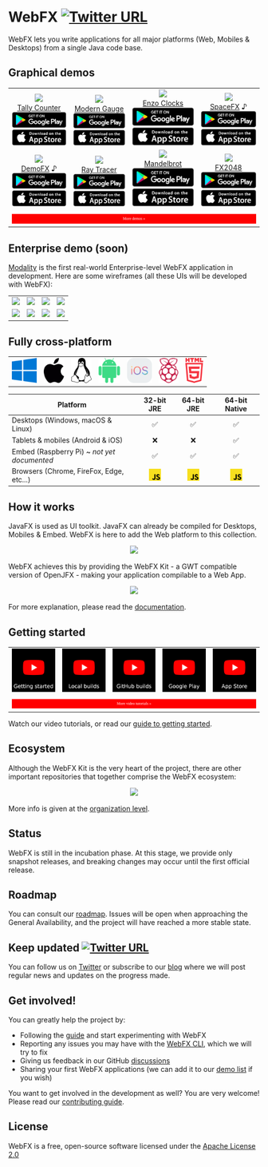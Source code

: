 # WebFX [![Twitter URL](https://img.shields.io/twitter/url/https/twitter.com/WebFXProject.svg?style=social&label=WebFXProject)](https://twitter.com/WebFXProject)

WebFX lets you write applications for all major platforms (Web, Mobiles & Desktops) from a single Java code base.

## Graphical demos

<div align="center">
<table>
<tr>
<td align="center" valign="bottom"><a href="https://tallycounter.webfx.dev"><img src="https://webfx-demos.github.io/webfx-demos-videos/TallyCounter.webp"/><br/>Tally Counter</a><br/><img src="google-play.png"><img src="app-store.png">
</td>
<td align="center" valign="bottom"><a href="https://moderngauge.webfx.dev"><img src="https://webfx-demos.github.io/webfx-demos-videos/ModernGauge.webp"/><br/>Modern Gauge</a><br/><img src="google-play.png"><img src="app-store.png"></td>
<td align="center" valign="bottom"><a href="https://enzoclocks.webfx.dev"> <img src="https://webfx-demos.github.io/webfx-demos-videos/EnzoClocks.webp"/><br/> Enzo Clocks</a><br/><img src="google-play.png"><img src="app-store.png"></td>
<td align="center" valign="bottom"><a href="https://spacefx.webfx.dev"><img src="https://webfx-demos.github.io/webfx-demos-videos/SpaceFX.webp"/><br/>SpaceFX</a> ♪<br/><img src="google-play.png"><img src="app-store.png"></td>
</tr>
<tr>
<td align="center" valign="bottom"><a href="https://demofx.webfx.dev"><img src="https://webfx-demos.github.io/webfx-demos-videos/DemoFX.webp"/><br/>DemoFX</a> ♪<br/><img src="google-play.png"><img src="app-store.png"></td>
<td align="center" valign="bottom"><a href="https://raytracer.webfx.dev"><img src="https://webfx-demos.github.io/webfx-demos-videos/RayTracer.webp"/><br/>Ray Tracer</a><br/><img src="google-play.png"><img src="app-store.png"></td>
<td align="center" valign="bottom"><a href="https://mandelbrot.webfx.dev"><img src="https://webfx-demos.github.io/webfx-demos-videos/Mandelbrot.GIF"/><br/>Mandelbrot</a><br/><img src="google-play.png"><img src="app-store.png"></td>
<td align="center" valign="bottom"><a href="https://fx2048.webfx.dev"><img src="https://webfx-demos.github.io/webfx-demos-videos/FX2048.webp"/><br/>FX2048</a><br/><img src="google-play.png"><img src="app-store.png"></td>
</tr>
<tr>
<td colspan="4" align="center">
<a href="https://github.com/webfx-demos">
<img width="100%" src='MoreDemos.svg'/>
</a>
</td>
</tr>
</table>

</div>

## Enterprise demo (soon)

[Modality](https://github.com/modalityone/modality) is the first real-world Enterprise-level WebFX application in development. Here are some wireframes (all these UIs will be developed with WebFX):

<table>
<tr>
<td><img src="https://repository-images.githubusercontent.com/513530200/0cf0aeba-ae00-45c9-b943-40677c3d90e3"/></td>
<td><img src="https://repository-images.githubusercontent.com/513530200/0cf0aeba-ae00-45c9-b943-40677c3d90e3"/></td>
<td><img src="https://repository-images.githubusercontent.com/513530200/0cf0aeba-ae00-45c9-b943-40677c3d90e3"/></td>
<td><img src="https://repository-images.githubusercontent.com/513530200/0cf0aeba-ae00-45c9-b943-40677c3d90e3"/></td>
</tr>
<tr>
<td><img src="https://repository-images.githubusercontent.com/513530200/0cf0aeba-ae00-45c9-b943-40677c3d90e3"/></td>
<td><img src="https://repository-images.githubusercontent.com/513530200/0cf0aeba-ae00-45c9-b943-40677c3d90e3"/></td>
<td><img src="https://repository-images.githubusercontent.com/513530200/0cf0aeba-ae00-45c9-b943-40677c3d90e3"/></td>
<td><img src="https://repository-images.githubusercontent.com/513530200/0cf0aeba-ae00-45c9-b943-40677c3d90e3"/></td>
</tr>
</table>

## Fully cross-platform

<div align="center">

<table>
<tr>
<td><img height="50" src="windows.svg"/></td>
<td><img height="50" src="apple.svg"/></td>
<td><img height="50" src="linux.svg"/></td>
<td><img height="50" src="android.svg"/></td>
<td><img height="50" src="ios.png"/></td>
<td><img height="50" src="raspberry-pi.svg"/></td>
<td><img height="50" src="html5.svg"/></td>
</tr>
</table>

| Platform                                    |          32-bit JRE           |          64-bit JRE           |         64-bit Native         |
|---------------------------------------------|:-----------------------------:|:-----------------------------:|:-----------------------------:|
| Desktops (Windows, macOS & Linux)           |               ✅               |               ✅               |               ✅               |
| Tablets & mobiles (Android & iOS)           |               ❌               |               ❌               |               ✅               |
| Embed (Raspberry Pi) ~ *not yet documented* |               ✅               |               ✅               |               ✅               |
| Browsers (Chrome, FireFox, Edge, etc...)    | <img height=24 src="JS.svg"/> | <img height=24 src="JS.svg"/> | <img height=24 src="JS.svg"/> |

</div>

## How it works

JavaFX is used as UI toolkit. JavaFX can already be compiled for Desktops, Mobiles & Embed. WebFX is here to add the Web platform to this collection. 

<p align="center">
    <picture>
      <source media="(prefers-color-scheme: dark)" srcset="https://docs.webfx.dev/webfx-readmes/webfx-cross-platform-dark.svg">
        <img src="https://docs.webfx.dev/webfx-cross-platform.svg" />
    </picture>
</p>

WebFX achieves this by providing the WebFX Kit - a GWT compatible version of OpenJFX - making your application compilable to a Web App.

<div align="center">
    <picture>
      <source media="(prefers-color-scheme: dark)" srcset="https://docs.webfx.dev/webfx-readmes/webfx-kit-dark.svg">
      <img src="https://docs.webfx.dev/webfx-how-it-works.svg">
    </picture>
</div>

For more explanation, please read the [documentation][webfx-docs].

## Getting started

<table>
<tr>
<td align="center"><img src="tutorial1.png"/></td>
<td align="center"><img src="tutorial2.png"/></td>
<td align="center"><img src="tutorial3.png"/></td>
<td align="center"><img src="tutorial4.png"/></td>
<td align="center"><img src="tutorial5.png"/></td>
</tr>
<tr>
<td colspan="100" align="center">
<img width="100%" src='MoreVideoTutorials.svg'/>
</td>
</table>

Watch our video tutorials, or read our [guide to getting started][webfx-guide].

## Ecosystem

Although the WebFX Kit is the very heart of the project, there are other important repositories that together comprise the WebFX ecosystem:

<div align="center">
    <picture>
      <source media="(prefers-color-scheme: dark)" srcset="https://docs.webfx.dev/webfx-readmes/webfx-project-dark.svg">
      <img src="https://docs.webfx.dev/webfx-readmes/webfx-project-light.svg" />
    </picture>
</div>

More info is given at the [organization level](https://github.com/webfx-project).

## Status

WebFX is still in the incubation phase. At this stage, we provide only snapshot releases, and breaking changes may occur until the first official release.

## Roadmap

You can consult our [roadmap](ROADMAP.md). Issues will be open when approaching the General Availability, and the project will have reached a more stable state.


## Keep updated [![Twitter URL](https://img.shields.io/twitter/url/https/twitter.com/WebFXProject.svg?style=social&label=WebFXProject)](https://twitter.com/WebFXProject)

You can follow us on [Twitter](https://twitter.com/WebFXProject) or subscribe to our [blog][webfx-blog] where we will post regular news and updates on the progress made.

## Get involved!

You can greatly help the project by:

- Following the [guide][webfx-guide] and start experimenting with WebFX
- Reporting any issues you may have with the [WebFX CLI][webfx-cli-repo], which we will try to fix
- Giving us feedback in our GitHub [discussions][webfx-discussions]
- Sharing your first WebFX applications (we can add it to our [demo list][webfx-demos] if you wish)

You want to get involved in the development as well? You are very welcome! Please read our [contributing guide](CONTRIBUTING.md).

## License

WebFX is a free, open-source software licensed under the [Apache License 2.0](../LICENSE)

[webfx-website]: https://webfx.dev
[webfx-docs]: https://docs.webfx.dev
[webfx-demos]: https://github.com/webfx-demos
[webfx-guide]: https://docs.webfx.dev/#_getting_started
[webfx-blog]: https://blog.webfx.dev
[webfx-discussions]: https://github.com/webfx-project/webfx/discussions
[webfx-contact]: mailto:maintainer@webfx.dev
[webfx-cli-repo]: https://github.com/webfx-project/webfx-cli
[gwt-website]: http://www.gwtproject.org

